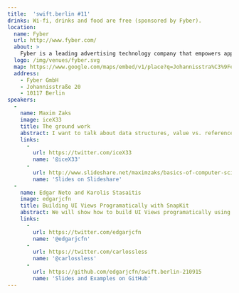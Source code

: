 ```yaml
---
title:  'swift.berlin #11'
drinks: Wi-fi, drinks and food are free (sponsored by Fyber).
location:
  name: Fyber
  url: http://www.fyber.com/
  about: >
    Fyber is a leading advertising technology company that empowers app developers to execute smart monetization strategies.
  logo: /img/venues/fyber.svg
  map: https://www.google.com/maps/embed/v1/place?q=Johannisstra%C3%9Fe%2020%2C%20Berlin%2C%20Germany&key=AIzaSyCjTjlx3dtYCMkR7xQklFA1w0K36eNduPw
  address:
    - Fyber GmbH
    - Johannisstraße 20
    - 10117 Berlin
speakers:
  -
    name: Maxim Zaks
    image: iceX33
    title: The ground work
    abstract: I want to talk about data structures, value vs. reference type and maybe even singleton pattern.
    links:
      -
        url: https://twitter.com/iceX33
        name: '@iceX33'
      -
        url: http://www.slideshare.net/maximzaks/basics-of-computer-science-53052213
        name: 'Slides on Slideshare'
  -
    name: Edgar Neto and Karolis Stasaitis
    image: edgarjcfn
    title: Building UI Views Programatically with SnapKit
    abstract: We will show how to build UI Views programatically using SnapKit's DSL instead of Interface Builder. We will also expand the discussion about reuse of graphical components through composition (instead of inheritance).
    links:
      -
        url: https://twitter.com/edgarjcfn
        name: '@edgarjcfn'
      -
        url: https://twitter.com/carlossless
        name: '@carlossless'
      -
        url: https://github.com/edgarjcfn/swift.berlin-210915
        name: 'Slides and Examples on GitHub'
---
```

